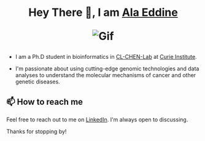 <div id="header" align="center">
  <H1> Hey There 👋, I am <a href="https://www.linkedin.com/in/ala-eddine-boudemia/">Ala Eddine</a>

  ![Gif](https://media3.giphy.com/media/SQifKEgHiofJDcb6ni/giphy.gif?cid=ecf05e47ny2tsc4ixymwrj09imafqflk5ygxmunio3c6mrm5&ep=v1_gifs_search&rid=giphy.gif&ct=g)

</div>

<div id="body" align="left">
  
  - I am a Ph.D student in bioinformatics in <a href="https://github.com/CL-CHEN-Lab?tab=repositories">CL-CHEN-Lab</a> at <a href="https://institut-curie.org/team/chen">Curie Institute</a>. 

  - I'm passionate about using cutting-edge genomic technologies and data analyses to understand the molecular mechanisms of cancer and other genetic diseases.


## 📫 How to reach me

Feel free to reach out to me on [LinkedIn](https://www.linkedin.com/in/ala-eddine-boudemia/). I'm always open to discussing.


Thanks for stopping by!

</div>

